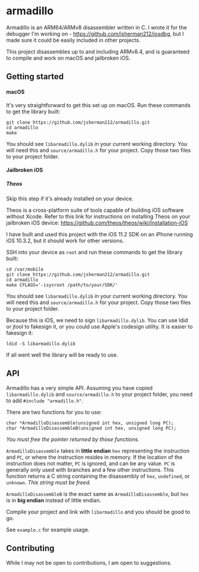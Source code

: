 # armadillo

Armadillo is an ARM64/ARMv8 disassembler written in C. I wrote it for the debugger I'm working on - https://github.com/jsherman212/iosdbg, but I made sure it could be easily included in other projects.

This project disassembles up to and including ARMv8.4, and is guaranteed to compile and work on macOS and jailbroken iOS.

## Getting started

#### macOS
It's very straightforward to get this set up on macOS. Run these commands to get the library built:

```
git clone https://github.com/jsherman212/armadillo.git
cd armadillo
make
```

You should see `libarmadillo.dylib` in your current working directory. You will need this and `source/armadillo.h` for your project. Copy those two files to your project folder.

#### Jailbroken iOS

##### Theos
Skip this step if it's already installed on your device.

Theos is a cross-platform suite of tools capable of building iOS software without Xcode. Refer to this link for instructions on installing Theos on your jailbroken iOS device: https://github.com/theos/theos/wiki/Installation-iOS

I have built and used this project with the iOS 11.2 SDK on an iPhone running iOS 10.3.2, but it should work for other versions.

SSH into your device as `root` and run these commands to get the library built:

```
cd /var/mobile
git clone https://github.com/jsherman212/armadillo.git
cd armadillo
make CFLAGS='-isysroot /path/to/your/SDK/'
```

You should see `libarmadillo.dylib` in your current working directory. You will need this and `source/armadillo.h` for your project. Copy those two files to your project folder.

Because this is iOS, we need to sign `libarmadillo.dylib`. You can use ldid or jtool to fakesign it, or you could use Apple's codesign utility. It is easier to fakesign it:

`ldid -S libarmadillo.dylib`

If all went well the library will be ready to use.

## API
Armadillo has a very simple API. Assuming you have copied `libarmadillo.dylib` and `source/armadillo.h` to your project folder, you need to add `#include "armadillo.h"`.

There are two functions for you to use:
```
char *ArmadilloDisassemble(unsigned int hex, unsigned long PC);
char *ArmadilloDisassembleB(unsigned int hex, unsigned long PC);
```

*You must free the pointer returned by those functions.*

`ArmadilloDisassemble` takes in **little endian** `hex` representing the instruction and `PC`, or where the instruction resides in memory. If the location of the instruction does not matter, `PC` is ignored, and can be any value. `PC` is generally only used with branches and a few other instructions. This function returns a C string containing the disassembly of `hex`, `undefined`, or `unknown`. *This string must be freed.*

`ArmadilloDisassembleB` is the exact same as `ArmadilloDisassemble`, but `hex` is in **big endian** instead of little endian.

Compile your project and link with `libarmadillo` and you should be good to go.

See `example.c` for example usage.

## Contributing
While I may not be open to contributions, I am open to suggestions.